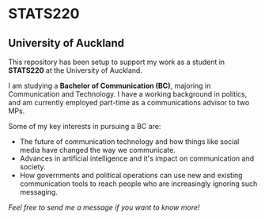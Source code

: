 # STATS220

## University of Auckland

This repository has been setup to support my work as a student in **STATS220** at the University of Auckland.

I am studying a **Bachelor of Communication (BC)**, majoring in Communication and Technology. I have a working background in politics, and am currently employed part-time as a communications advisor to two MPs.

Some of my key interests in pursuing a BC are:
* The future of communication technology and how things like social media have changed the way we communicate.
* Advances in artificial intelligence and it's impact on communication and society.
* How governments and political operations can use new and existing communication tools to reach people who are increasingly ignoring such messaging.



*Feel free to send me a message if you want to know more!*
